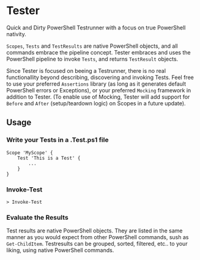 # Tester
Quick and Dirty PowerShell Testrunner with a focus on true PowerShell nativity.

`Scopes`, `Tests` and `TestResults` are native PowerShell objects, and all commands embrace the pipeline concept. Tester embraces and uses the PowerShell pipeline to invoke `Tests`, and returns `TestResult` objects.

Since Tester is focused on beeing a Testrunner, there is no real functionallity beyond describing, discovering and invoking Tests. Feel free to use your preferred `Assertions` library (as long as it generates default PowerShell errors or Exceptions), or your preferred `Mocking` framework in addition to Tester. (To enable use of Mocking, Tester will add support for `Before` and `After` (setup/teardown logic) on Scopes in a future update).

## Usage
### Write your Tests in a .Test.ps1 file

    Scope 'MyScope' {
        Test 'This is a Test' {
            ...
        }
    }

### Invoke-Test
    > Invoke-Test

### Evaluate the Results
Test results are native PowerShell objects. They are listed in the same manner as you would expect from other PowerShell commands, sush as `Get-ChildItem`. Testresults can be grouped, sorted, filtered, etc.. to your liking, using native PowerShell commands.
